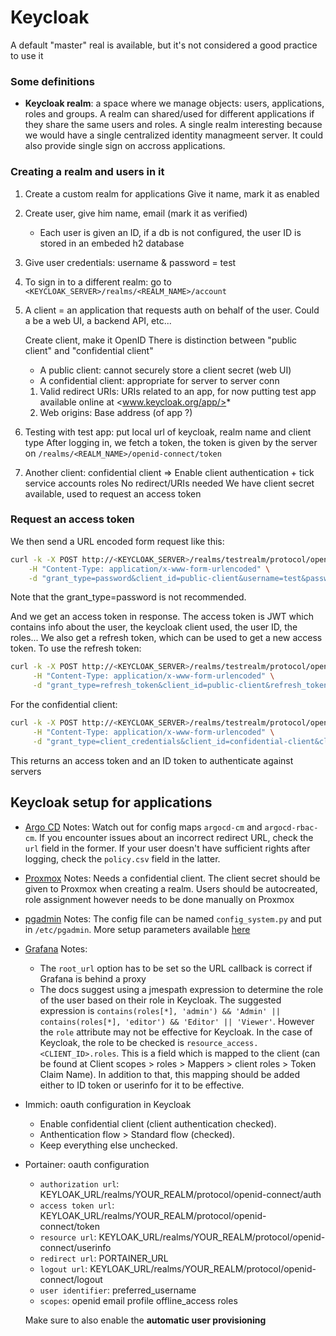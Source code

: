 # Keycloak

A default "master" real is available, but it's not considered a good practice to use it

### Some definitions

- **Keycloak realm**: a space where we manage objects: users, applications, roles and groups.
    A realm can shared/used for different applications if they share the same users and roles.
    A single realm interesting because we would have a single centralized identity managmeent server. It could also provide single sign on accross applications.

### Creating a realm and users in it

 1. Create a custom realm for applications
    Give it name, mark it as enabled
 2. Create user, give him name, email (mark it as verified)
    - Each user is given an ID, if a db is not configured, the user ID is stored in an embeded h2 database
 3. Give user credentials: username & password = test
 4. To sign in to a different realm: go to `<KEYCLOAK_SERVER>/realms/<REALM_NAME>/account`

 5. A client = an application that requests auth on behalf of the user.
    Could a be a web UI, a backend API, etc...

    Create client, make it OpenID
    There is distinction between "public client" and "confidential client"
    - A public client: cannot securely store a client secret (web UI)
    - A confidential client: appropriate for server to server conn

    1. Valid redirect URIs: URIs related to an app, for now putting test app available online at <www.keycloak.org/app/>*
    2. Web origins: Base address (of app ?)

 6. Testing with test app: put local url of keycloak, realm name and client type
    After logging in, we fetch a token, the token is given by the server on `/realms/<REALM_NAME>/openid-connect/token`

 7. Another client: confidential client => Enable client authentication + tick service accounts roles
    No redirect/URIs needed
    We have client secret available, used to request an access token

### Request an access token

We then send a URL encoded form request like this:

```bash
curl -k -X POST http://<KEYCLOAK_SERVER>/realms/testrealm/protocol/openid-connect/token \
    -H "Content-Type: application/x-www-form-urlencoded" \
    -d "grant_type=password&client_id=public-client&username=test&password=test&scope=email%20openid"
```

Note that the grant_type=password is not recommended.

And we get an access token in response. The access token is JWT which contains info about the user, the keycloak client used, the user ID, the roles...
We also get a refresh token, which can be used to get a new access token.
To use the refresh token:

```bash
curl -k -X POST http://<KEYCLOAK_SERVER>/realms/testrealm/protocol/openid-connect/token \
     -H "Content-Type: application/x-www-form-urlencoded" \
     -d "grant_type=refresh_token&client_id=public-client&refresh_token=<REFRESH_TOKEN>"
```

For the confidential client:

```bash
curl -k -X POST http://<KEYCLOAK_SERVER>/realms/testrealm/protocol/openid-connect/token \
     -H "Content-Type: application/x-www-form-urlencoded" \
     -d "grant_type=client_credentials&client_id=confidential-client&client_secret=<CLIENT_SECRET>&scope=openid"
```

This returns an access token and an ID token to authenticate against servers

## Keycloak setup for applications

- [Argo CD](https://argo-cd.readthedocs.io/en/stable/operator-manual/user-management/keycloak/)
  Notes: Watch out for config maps `argocd-cm` and `argocd-rbac-cm`. If you encounter issues about an incorrect redirect URL, check the `url` field in the former. If your user doesn't have sufficient rights after logging, check the `policy.csv` field in the latter.
- [Proxmox](https://gist.github.com/jakoberpf/d6f519459f7dad3b30f509facdc22445)
  Notes: Needs a confidential client. The client secret should be given to Proxmox when creating a realm. Users should be autocreated, role assignment however needs to be done manually on Proxmox
- [pgadmin](https://www.olavgg.com/show/how-to-configure-pgadmin-4-with-oauth2-and-keycloak)
  Notes: The config file can be named `config_system.py` and put in `/etc/pgadmin`. More setup parameters available [here](https://www.pgadmin.org/docs/pgadmin4/development/oauth2.html)
- [Grafana](https://grafana.com/docs/grafana/latest/setup-grafana/configure-security/configure-authentication/keycloak/)
  Notes:
  - The `root_url` option has to be set so the URL callback is correct if Grafana is behind a proxy
  - The docs suggest using a jmespath expression to determine the role of the user based on their role in Keycloak. The suggested expression is `contains(roles[*], 'admin') && 'Admin' || contains(roles[*], 'editor') && 'Editor' || 'Viewer'`. However the `role` attribute may not be effective for Keycloak. In the case of Keycloak, the role to be checked is `resource_access.<CLIENT_ID>.roles`. This is a field which is mapped to the client (can be found at Client scopes > roles > Mappers > client roles > Token Claim Name). In addition to that, this mapping should be added either to ID token or userinfo for it to be effective.  
- Immich: oauth configuration in Keycloak
  - Enable confidential client (client authentication checked).
  - Anthentication flow > Standard flow (checked).
  - Keep everything else unchecked.

- Portainer: oauth configuration
  - `authorization url`: KEYLOAK_URL/realms/YOUR_REALM/protocol/openid-connect/auth
  - `access token url`: KEYLOAK_URL/realms/YOUR_REALM/protocol/openid-connect/token
  - `resource url`: KEYLOAK_URL/realms/YOUR_REALM/protocol/openid-connect/userinfo
  - `redirect url`: PORTAINER_URL
  - `logout url`: KEYLOAK_URL/realms/YOUR_REALM/protocol/openid-connect/logout
  - `user identifier`: preferred_username
  - `scopes`: openid email profile offline_access roles
  
  Make sure to also enable the **automatic user provisioning**
  